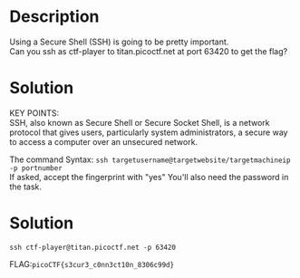 # Description

Using a Secure Shell (SSH) is going to be pretty important.<br>
Can you ssh as ctf-player to titan.picoctf.net at port 63420 to get the flag?<br>

# Solution

KEY POINTS:<br>
SSH, also known as Secure Shell or Secure Socket Shell, is a network protocol that gives users, particularly system administrators, a secure way to access a computer over an unsecured network.

The command Syntax:
`ssh targetusername@targetwebsite/targetmachineip -p portnumber` <br>
 If asked, accept the fingerprint with "yes"
 You'll also need the password in the task.

 # Solution 
 `ssh ctf-player@titan.picoctf.net -p 63420`

FLAG:`picoCTF{s3cur3_c0nn3ct10n_8306c99d}`

